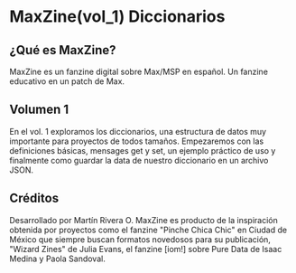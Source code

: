 # MaxZine(vol_1) Diccionarios

## ¿Qué es MaxZine?
MaxZine es un fanzine digital sobre Max/MSP en español. Un fanzine educativo en un patch de Max.

## Volumen 1
En el vol. 1 exploramos los diccionarios, una estructura de datos muy importante para proyectos de todos tamaños.
Empezaremos con las definiciones básicas, mensages get y set, un ejemplo práctico de uso y finalmente como guardar la data de nuestro diccionario en un archivo JSON.

## Créditos
Desarrollado por Martín Rivera O. MaxZine es producto de la inspiración obtenida por proyectos como el fanzine "Pinche Chica Chic" en Ciudad de México que siempre buscan formatos novedosos para su publicación, "Wizard Zines" de Julia Evans, el fanzine [iom!] sobre Pure Data de Isaac Medina y Paola Sandoval.